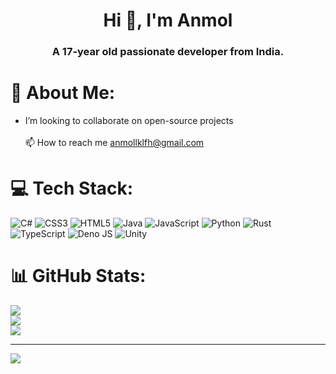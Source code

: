 <h1 align="center">Hi 👋, I'm Anmol</h1>
<h3 align="center">A 17-year old passionate developer from India.</h3>
<p align="left">
</p>

#  About Me:
- I’m looking to collaborate on open-source projects<br><br>📫 How to reach me anmollklfh@gmail.com


# 💻 Tech Stack:
![C#](https://img.shields.io/badge/c%23-%23239120.svg?style=for-the-badge&logo=csharp&logoColor=white) ![CSS3](https://img.shields.io/badge/css3-%231572B6.svg?style=for-the-badge&logo=css3&logoColor=white) ![HTML5](https://img.shields.io/badge/html5-%23E34F26.svg?style=for-the-badge&logo=html5&logoColor=white) ![Java](https://img.shields.io/badge/java-%23ED8B00.svg?style=for-the-badge&logo=openjdk&logoColor=white) ![JavaScript](https://img.shields.io/badge/javascript-%23323330.svg?style=for-the-badge&logo=javascript&logoColor=%23F7DF1E) ![Python](https://img.shields.io/badge/python-3670A0?style=for-the-badge&logo=python&logoColor=ffdd54) ![Rust](https://img.shields.io/badge/rust-%23000000.svg?style=for-the-badge&logo=rust&logoColor=white) ![TypeScript](https://img.shields.io/badge/typescript-%23007ACC.svg?style=for-the-badge&logo=typescript&logoColor=white) ![Deno JS](https://img.shields.io/badge/deno%20js-000000?style=for-the-badge&logo=deno&logoColor=white) ![Unity](https://img.shields.io/badge/unity-%23000000.svg?style=for-the-badge&logo=unity&logoColor=white)
# 📊 GitHub Stats:
![](https://github-readme-stats.vercel.app/api?username=Tech-with-anmol&theme=dark&hide_border=false&include_all_commits=true&count_private=true)<br/>
![](https://nirzak-streak-stats.vercel.app/?user=Tech-with-anmol&theme=dark&hide_border=false)<br/>
![](https://github-readme-stats.vercel.app/api/top-langs/?username=Tech-with-anmol&theme=dark&hide_border=false&include_all_commits=true&count_private=true&layout=compact)

---
[![](https://visitcount.itsvg.in/api?id=Tech-with-anmol&icon=0&color=0)](https://visitcount.itsvg.in)

<!-- Proudly created with GPRM ( https://gprm.itsvg.in ) -->
